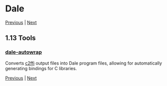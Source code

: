 # Dale

[Previous](./1-12-repl.md) | [Next](./2-1-introspection.md)

## 1.13 Tools

### [dale-autowrap](../eg/dale-autowrap)

Converts [c2ffi](https://github.com/rpav/c2ffi) output files into Dale
program files, allowing for automatically generating bindings for C
libraries.

[Previous](./1-11-form-reference.md) | [Next](./2-1-introspection.md)
